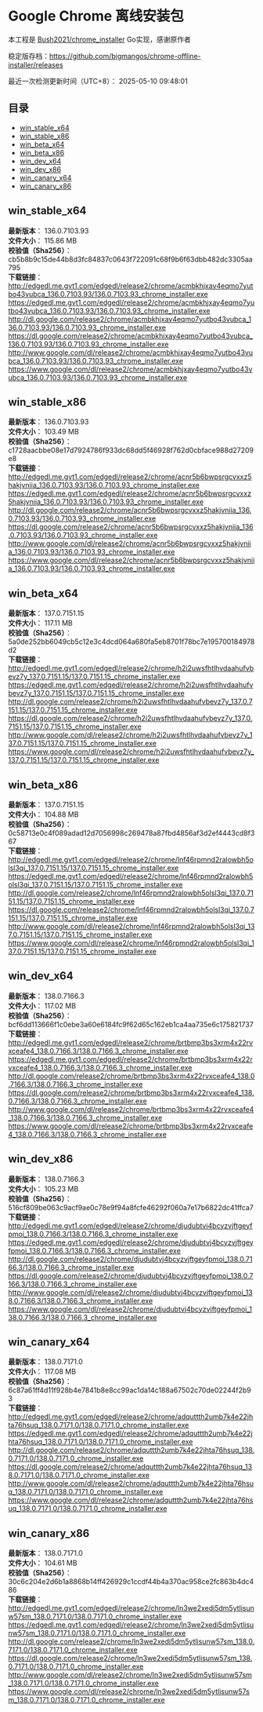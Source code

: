 # Google Chrome 离线安装包
本工程是 [Bush2021/chrome_installer](https://github.com/Bush2021/chrome_installer) Go实现，感谢原作者

稳定版存档：<https://github.com/bigmangos/chrome-offline-installer/releases>

最近一次检测更新时间（UTC+8）：
2025-05-10 09:48:01

## 目录
* [win_stable_x64](https://github.com/bigmangos/chrome-offline-installer?tab=readme-ov-file#win_stable_x64)
* [win_stable_x86](https://github.com/bigmangos/chrome-offline-installer?tab=readme-ov-file#win_stable_x86)
* [win_beta_x64](https://github.com/bigmangos/chrome-offline-installer?tab=readme-ov-file#win_beta_x64)
* [win_beta_x86](https://github.com/bigmangos/chrome-offline-installer?tab=readme-ov-file#win_beta_x86)
* [win_dev_x64](https://github.com/bigmangos/chrome-offline-installer?tab=readme-ov-file#win_dev_x64)
* [win_dev_x86](https://github.com/bigmangos/chrome-offline-installer?tab=readme-ov-file#win_dev_x86)
* [win_canary_x64](https://github.com/bigmangos/chrome-offline-installer?tab=readme-ov-file#win_canary_x64)
* [win_canary_x86](https://github.com/bigmangos/chrome-offline-installer?tab=readme-ov-file#win_canary_x86)

## win_stable_x64
**最新版本**： 136.0.7103.93  
**文件大小**： 115.86 MB  
**校验值（Sha256）**： cb5b8b9c15de44b8d3fc84837c0643f722091c68f9b6f63dbb482dc3305aa795  
**下载链接**：
http://edgedl.me.gvt1.com/edgedl/release2/chrome/acmbkhjxay4eqmo7yutbo43vubca_136.0.7103.93/136.0.7103.93_chrome_installer.exe
https://edgedl.me.gvt1.com/edgedl/release2/chrome/acmbkhjxay4eqmo7yutbo43vubca_136.0.7103.93/136.0.7103.93_chrome_installer.exe
http://dl.google.com/release2/chrome/acmbkhjxay4eqmo7yutbo43vubca_136.0.7103.93/136.0.7103.93_chrome_installer.exe
https://dl.google.com/release2/chrome/acmbkhjxay4eqmo7yutbo43vubca_136.0.7103.93/136.0.7103.93_chrome_installer.exe
http://www.google.com/dl/release2/chrome/acmbkhjxay4eqmo7yutbo43vubca_136.0.7103.93/136.0.7103.93_chrome_installer.exe
https://www.google.com/dl/release2/chrome/acmbkhjxay4eqmo7yutbo43vubca_136.0.7103.93/136.0.7103.93_chrome_installer.exe
## win_stable_x86
**最新版本**： 136.0.7103.93  
**文件大小**： 103.49 MB  
**校验值（Sha256）**： c1728aacbbe08e17d7924786f933dc68dd5f46928f762d0cbface988d27209e8  
**下载链接**：
http://edgedl.me.gvt1.com/edgedl/release2/chrome/acnr5b6bwpsrgcvxxz5hakjvniia_136.0.7103.93/136.0.7103.93_chrome_installer.exe
https://edgedl.me.gvt1.com/edgedl/release2/chrome/acnr5b6bwpsrgcvxxz5hakjvniia_136.0.7103.93/136.0.7103.93_chrome_installer.exe
http://dl.google.com/release2/chrome/acnr5b6bwpsrgcvxxz5hakjvniia_136.0.7103.93/136.0.7103.93_chrome_installer.exe
https://dl.google.com/release2/chrome/acnr5b6bwpsrgcvxxz5hakjvniia_136.0.7103.93/136.0.7103.93_chrome_installer.exe
http://www.google.com/dl/release2/chrome/acnr5b6bwpsrgcvxxz5hakjvniia_136.0.7103.93/136.0.7103.93_chrome_installer.exe
https://www.google.com/dl/release2/chrome/acnr5b6bwpsrgcvxxz5hakjvniia_136.0.7103.93/136.0.7103.93_chrome_installer.exe
## win_beta_x64
**最新版本**： 137.0.7151.15  
**文件大小**： 117.11 MB  
**校验值（Sha256）**： 5a0de252bb6049cb5c12e3c4dcd064a680fa5eb8701f78bc7e195700184978d2  
**下载链接**：
http://edgedl.me.gvt1.com/edgedl/release2/chrome/h2i2uwsfhtlhvdaahufvbevz7y_137.0.7151.15/137.0.7151.15_chrome_installer.exe
https://edgedl.me.gvt1.com/edgedl/release2/chrome/h2i2uwsfhtlhvdaahufvbevz7y_137.0.7151.15/137.0.7151.15_chrome_installer.exe
http://dl.google.com/release2/chrome/h2i2uwsfhtlhvdaahufvbevz7y_137.0.7151.15/137.0.7151.15_chrome_installer.exe
https://dl.google.com/release2/chrome/h2i2uwsfhtlhvdaahufvbevz7y_137.0.7151.15/137.0.7151.15_chrome_installer.exe
http://www.google.com/dl/release2/chrome/h2i2uwsfhtlhvdaahufvbevz7y_137.0.7151.15/137.0.7151.15_chrome_installer.exe
https://www.google.com/dl/release2/chrome/h2i2uwsfhtlhvdaahufvbevz7y_137.0.7151.15/137.0.7151.15_chrome_installer.exe
## win_beta_x86
**最新版本**： 137.0.7151.15  
**文件大小**： 104.88 MB  
**校验值（Sha256）**： 0c58713e0c4f089adad12d7056998c269478a87fbd4856af3d2ef4443cd8f367  
**下载链接**：
http://edgedl.me.gvt1.com/edgedl/release2/chrome/lnf46rpmnd2ralowbh5olsl3qi_137.0.7151.15/137.0.7151.15_chrome_installer.exe
https://edgedl.me.gvt1.com/edgedl/release2/chrome/lnf46rpmnd2ralowbh5olsl3qi_137.0.7151.15/137.0.7151.15_chrome_installer.exe
http://dl.google.com/release2/chrome/lnf46rpmnd2ralowbh5olsl3qi_137.0.7151.15/137.0.7151.15_chrome_installer.exe
https://dl.google.com/release2/chrome/lnf46rpmnd2ralowbh5olsl3qi_137.0.7151.15/137.0.7151.15_chrome_installer.exe
http://www.google.com/dl/release2/chrome/lnf46rpmnd2ralowbh5olsl3qi_137.0.7151.15/137.0.7151.15_chrome_installer.exe
https://www.google.com/dl/release2/chrome/lnf46rpmnd2ralowbh5olsl3qi_137.0.7151.15/137.0.7151.15_chrome_installer.exe
## win_dev_x64
**最新版本**： 138.0.7166.3  
**文件大小**： 117.02 MB  
**校验值（Sha256）**： bcf6dd113666f1c0ebe3a60e6184fc9f62d65c162eb1ca4aa735e6c175821737  
**下载链接**：
http://edgedl.me.gvt1.com/edgedl/release2/chrome/brtbmp3bs3xrm4x22rvxceafe4_138.0.7166.3/138.0.7166.3_chrome_installer.exe
https://edgedl.me.gvt1.com/edgedl/release2/chrome/brtbmp3bs3xrm4x22rvxceafe4_138.0.7166.3/138.0.7166.3_chrome_installer.exe
http://dl.google.com/release2/chrome/brtbmp3bs3xrm4x22rvxceafe4_138.0.7166.3/138.0.7166.3_chrome_installer.exe
https://dl.google.com/release2/chrome/brtbmp3bs3xrm4x22rvxceafe4_138.0.7166.3/138.0.7166.3_chrome_installer.exe
http://www.google.com/dl/release2/chrome/brtbmp3bs3xrm4x22rvxceafe4_138.0.7166.3/138.0.7166.3_chrome_installer.exe
https://www.google.com/dl/release2/chrome/brtbmp3bs3xrm4x22rvxceafe4_138.0.7166.3/138.0.7166.3_chrome_installer.exe
## win_dev_x86
**最新版本**： 138.0.7166.3  
**文件大小**： 105.23 MB  
**校验值（Sha256）**： 516cf809be063c9acf9ae0c78e9f94a8fcfe46292f060a7e17b6822dc41ffca7  
**下载链接**：
http://edgedl.me.gvt1.com/edgedl/release2/chrome/djudubtvj4bcyzvjftgeyfpmoi_138.0.7166.3/138.0.7166.3_chrome_installer.exe
https://edgedl.me.gvt1.com/edgedl/release2/chrome/djudubtvj4bcyzvjftgeyfpmoi_138.0.7166.3/138.0.7166.3_chrome_installer.exe
http://dl.google.com/release2/chrome/djudubtvj4bcyzvjftgeyfpmoi_138.0.7166.3/138.0.7166.3_chrome_installer.exe
https://dl.google.com/release2/chrome/djudubtvj4bcyzvjftgeyfpmoi_138.0.7166.3/138.0.7166.3_chrome_installer.exe
http://www.google.com/dl/release2/chrome/djudubtvj4bcyzvjftgeyfpmoi_138.0.7166.3/138.0.7166.3_chrome_installer.exe
https://www.google.com/dl/release2/chrome/djudubtvj4bcyzvjftgeyfpmoi_138.0.7166.3/138.0.7166.3_chrome_installer.exe
## win_canary_x64
**最新版本**： 138.0.7171.0  
**文件大小**： 117.08 MB  
**校验值（Sha256）**： 6c87a61ff4d11f928b4e7841b8e8cc99ac1da14c188a67502c70de02244f2b93  
**下载链接**：
http://edgedl.me.gvt1.com/edgedl/release2/chrome/adquttth2umb7k4e22jhta76hsuq_138.0.7171.0/138.0.7171.0_chrome_installer.exe
https://edgedl.me.gvt1.com/edgedl/release2/chrome/adquttth2umb7k4e22jhta76hsuq_138.0.7171.0/138.0.7171.0_chrome_installer.exe
http://dl.google.com/release2/chrome/adquttth2umb7k4e22jhta76hsuq_138.0.7171.0/138.0.7171.0_chrome_installer.exe
https://dl.google.com/release2/chrome/adquttth2umb7k4e22jhta76hsuq_138.0.7171.0/138.0.7171.0_chrome_installer.exe
http://www.google.com/dl/release2/chrome/adquttth2umb7k4e22jhta76hsuq_138.0.7171.0/138.0.7171.0_chrome_installer.exe
https://www.google.com/dl/release2/chrome/adquttth2umb7k4e22jhta76hsuq_138.0.7171.0/138.0.7171.0_chrome_installer.exe
## win_canary_x86
**最新版本**： 138.0.7171.0  
**文件大小**： 104.61 MB  
**校验值（Sha256）**： 30c6c204e2d6b1a8868b14ff426929c1ccdf44b4a370ac958ce2fc863b4dc486  
**下载链接**：
http://edgedl.me.gvt1.com/edgedl/release2/chrome/ln3we2xedi5dm5ytlisunw57sm_138.0.7171.0/138.0.7171.0_chrome_installer.exe
https://edgedl.me.gvt1.com/edgedl/release2/chrome/ln3we2xedi5dm5ytlisunw57sm_138.0.7171.0/138.0.7171.0_chrome_installer.exe
http://dl.google.com/release2/chrome/ln3we2xedi5dm5ytlisunw57sm_138.0.7171.0/138.0.7171.0_chrome_installer.exe
https://dl.google.com/release2/chrome/ln3we2xedi5dm5ytlisunw57sm_138.0.7171.0/138.0.7171.0_chrome_installer.exe
http://www.google.com/dl/release2/chrome/ln3we2xedi5dm5ytlisunw57sm_138.0.7171.0/138.0.7171.0_chrome_installer.exe
https://www.google.com/dl/release2/chrome/ln3we2xedi5dm5ytlisunw57sm_138.0.7171.0/138.0.7171.0_chrome_installer.exe
